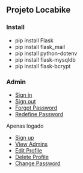 ## Projeto Locabike


### Install

- pip install Flask
- pip install flask_mail
- pip install python-dotenv
- pip install flask-mysqldb
- pip install flask-bcrypt


### Admin

- [Sign in](https://github.com/angelitasantos/python-flask-mysql-locabike/blob/main/templates/store/admin.html)
- [Sign out](https://github.com/angelitasantos/python-flask-mysql-locabike/blob/main/templates/store/ViewUser)
- [Forgot Password](https://github.com/angelitasantos/python-flask-mysql-locabike/blob/main/templates/store/admin_pass_forgot)
- [Redefine Password](https://github.com/angelitasantos/python-flask-mysql-locabike/blob/main/templates/store/admin_pass_redefine)

Apenas logado
- [Sign up](https://github.com/angelitasantos/python-flask-mysql-locabike/blob/main/templates/store/admin_register)
- [View Admins](https://github.com/angelitasantos/python-flask-mysql-locabike/blob/main/templates/store/admin_list)
- [Edit Profile](https://github.com/angelitasantos/python-flask-mysql-locabike/blob/main/templates/store/admin_profile)
- [Delete Profile](https://github.com/angelitasantos/python-flask-mysql-locabike/blob/main/templates/store/ViewUser)
- [Change Password](https://github.com/angelitasantos/python-flask-mysql-locabike/blob/main/templates/store/admin_pass_change)

